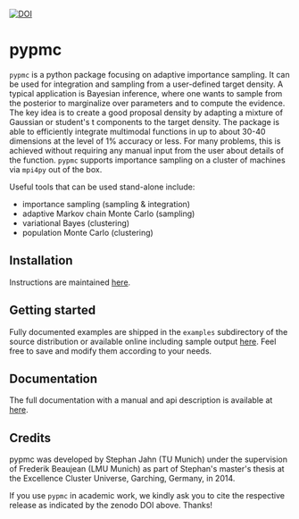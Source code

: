 [![DOI](https://zenodo.org/badge/15123/fredRos/pypmc.svg)](https://zenodo.org/badge/latestdoi/15123/fredRos/pypmc)

pypmc
=====

``pypmc`` is a python package focusing on adaptive importance
sampling. It can be used for integration and sampling from a
user-defined target density. A typical application is Bayesian
inference, where one wants to sample from the posterior to marginalize
over parameters and to compute the evidence. The key idea is to create
a good proposal density by adapting a mixture of Gaussian or student's
t components to the target density. The package is able to efficiently
integrate multimodal functions in up to about 30-40 dimensions at the
level of 1% accuracy or less. For many problems, this is achieved
without requiring any manual input from the user about details of the
function. ``pypmc`` supports importance sampling on a cluster of
machines via ``mpi4py`` out of the box.

Useful tools that can be used stand-alone include:

* importance sampling (sampling & integration)
* adaptive Markov chain Monte Carlo (sampling)
* variational Bayes (clustering)
* population Monte Carlo (clustering)

Installation
------------

Instructions are
maintained [here](https://www.mpp.mpg.de/~beaujean/pypmc/_build/html/installation.html).

Getting started
---------------

Fully documented examples are shipped in the ``examples`` subdirectory
of the source distribution or available online including sample
output
[here](https://www.mpp.mpg.de/~beaujean/pypmc/_build/html/examples.html). Feel
free to save and modify them according to your needs.

Documentation
-------------

The full documentation with a manual and api description is available at
[here](https://www.mpp.mpg.de/~beaujean/pypmc/_build/html/).

Credits
-------

pypmc was developed by Stephan Jahn (TU Munich) under the supervision
of Frederik Beaujean (LMU Munich) as part of Stephan's master's thesis
at the Excellence Cluster Universe, Garching, Germany, in 2014.

If you use ``pypmc`` in academic work, we kindly ask you to cite the
respective release as indicated by the zenodo DOI above. Thanks!
